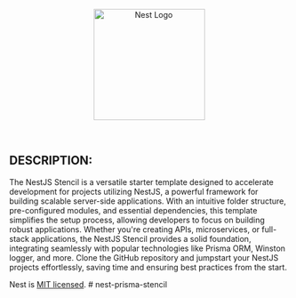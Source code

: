 <p align="center">
  <a href="http://nestjs.com/" target="blank"><img src="https://nestjs.com/img/logo-small.svg" width="200" alt="Nest Logo" /></a>
</p>

[circleci-image]: https://img.shields.io/circleci/build/github/nestjs/nest/master?token=abc123def456
[circleci-url]: https://circleci.com/gh/nestjs/nest

<br/>
  
## DESCRIPTION:

The NestJS Stencil is a versatile starter template designed to accelerate development for projects utilizing NestJS, a powerful framework for building scalable server-side applications. With an intuitive folder structure, pre-configured modules, and essential dependencies, this template simplifies the setup process, allowing developers to focus on building robust applications. Whether you're creating APIs, microservices, or full-stack applications, the NestJS Stencil provides a solid foundation, integrating seamlessly with popular technologies like Prisma ORM, Winston logger, and more. Clone the GitHub repository and jumpstart your NestJS projects effortlessly, saving time and ensuring best practices from the start.

Nest is [MIT licensed](LICENSE).
#   n e s t - p r i s m a - s t e n c i l 
 
 
